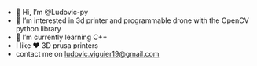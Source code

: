 - 👋 Hi, I’m @Ludovic-py
- 👀 I’m interested in 3d printer and programmable drone with the OpenCV python library
- 🌱 I’m currently learning C++ 
- I like ♥ 3D prusa printers
- contact me on ludovic.viguier19@gmail.com 
<!---
Ludovic-py/Ludovic-py is a ✨ special ✨ repository because its `README.md` (this file) appears on your GitHub profile.
You can click the Preview link to take a look at your changes.
--->
